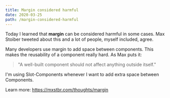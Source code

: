```yaml
---
title: Margin considered harmful
date: 2020-03-25
path: /margin-considered-harmful
---
```


Today I learned that __margin__ can be considered harmful in some cases. Max Stoiber tweeted about this and a lot of people, myself included, agree. 

Many developers use margin to add space between components. This makes the reusability of a component really hard. As Max puts it: 

> "A well-built component should not affect anything outside itself." 

I'm using Slot-Components whenever I want to add extra space between Components.

Learn more: https://mxstbr.com/thoughts/margin